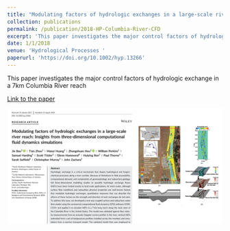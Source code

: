 ```yaml
---
title: "Modulating factors of hydrologic exchanges in a large-scale river reach: insights from three-dimensional computational fluid dynamics simulations"
collection: publications
permalink: /publication/2018-HP-Columbia-River-CFD
excerpt: 'This paper investigates the major control factors of hydrologic exchange in a 7km Columbia River reach'
date: 1/1/2018
venue: 'Hydrological Processes '
paperurl: 'https://doi.org/10.1002/hyp.13266'
---
```

This paper investigates the major control factors of hydrologic exchange in a 7km Columbia River reach

[Link to the paper](https://doi.org/10.1002/hyp.13266)

![image](../images/papers/2018-HP-Columbia-River-CFD.png)
